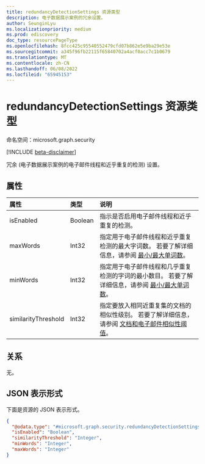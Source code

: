 ```yaml
---
title: redundancyDetectionSettings 资源类型
description: 电子数据展示案例的冗余设置。
author: SeunginLyu
ms.localizationpriority: medium
ms.prod: ediscovery
doc_type: resourcePageType
ms.openlocfilehash: 8fcc425c95540552479cfd07b862e5e9ba29e53e
ms.sourcegitcommit: a345f96fb22115f65840702a4acf0acc7c1b0679
ms.translationtype: MT
ms.contentlocale: zh-CN
ms.lasthandoff: 06/08/2022
ms.locfileid: "65945153"
---
```

# <a name="redundancydetectionsettings-resource-type"></a>redundancyDetectionSettings 资源类型

命名空间：microsoft.graph.security

[!INCLUDE [beta-disclaimer](../../includes/beta-disclaimer.md)]

冗余 (电子数据展示案例的电子邮件线程和近乎重复的检测) 设置。


## <a name="properties"></a>属性
|属性|类型|说明|
|:---|:---|:---|
|isEnabled|Boolean|指示是否启用电子邮件线程和近乎重复的检测。|
|maxWords|Int32|指定用于电子邮件线程和近乎重复检测的最大字词数。 若要了解详细信息，请参阅 [最小/最大单词数](/microsoft-365/compliance/configure-search-and-analytics-settings-in-advanced-ediscovery#near-duplicates-and-email-threading)。|
|minWords|Int32|指定用于电子邮件线程和几乎重复检测的字词的最小数目。 若要了解详细信息，请参阅 [最小/最大单词数](/microsoft-365/compliance/configure-search-and-analytics-settings-in-advanced-ediscovery#near-duplicates-and-email-threading)。|
|similarityThreshold|Int32|指定要放入相同近重复集的文档的相似性级别。 若要了解详细信息，请参阅 [文档和电子邮件相似性阈值](/microsoft-365/compliance/configure-search-and-analytics-settings-in-advanced-ediscovery#near-duplicates-and-email-threading)。|


## <a name="relationships"></a>关系
无。

## <a name="json-representation"></a>JSON 表示形式
下面是资源的 JSON 表示形式。
<!-- {
  "blockType": "resource",
  "@odata.type": "microsoft.graph.security.redundancyDetectionSettings"
}
-->
``` json
{
  "@odata.type": "#microsoft.graph.security.redundancyDetectionSettings",
  "isEnabled": "Boolean",
  "similarityThreshold": "Integer",
  "minWords": "Integer",
  "maxWords": "Integer"
}
```

